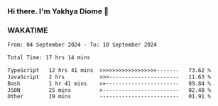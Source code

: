 ### Hi there. I'm Yakhya Diome 👋

### WAKATIME
<!--START_SECTION:waka-->

```txt
From: 04 September 2024 - To: 10 September 2024

Total Time: 17 hrs 14 mins

TypeScript   12 hrs 41 mins  >>>>>>>>>>>>>>>>>>-------   73.62 %
JavaScript   2 hrs           >>>----------------------   11.63 %
Bash         1 hr 41 mins    >>-----------------------   09.84 %
JSON         25 mins         >------------------------   02.48 %
Other        19 mins         -------------------------   01.91 %
```

<!--END_SECTION:waka-->
